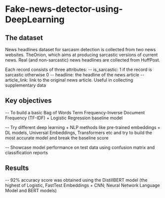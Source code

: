 # Fake-news-detector-using-DeepLearning

## The dataset
News headlines dataset for sarcasm detection is collected from two news websites. TheOnion, which aims at producing sarcastic versions of current news. Real (and non-sarcastic) news headlines are collected from HuffPost.

Each record consists of three attributes:
-- is_sarcastic: 1 if the record is sarcastic otherwise 0
-- headline: the headline of the news article
-- article_link: link to the original news article. Useful in collecting supplementary data

## Key objectives
-- To build a basic Bag of Words Term Frequency-Inverse Document Frequency (TF-IDF) + Logistic Regression baseline model 

-- Try different deep learning + NLP methods like pre-trained embeddings + DL models, Universal Embeddings, Transformers etc and try to build the most accurate model and break the baseline score

-- Showcase model performance on test data using confusion matrix and classification reports
## Results 
-- 92% accuracy score was obtained using the DistillBERT model (the highest of Logistic, FastTest Embeddings + CNN; Neural Network Language Model and BERT models) 
